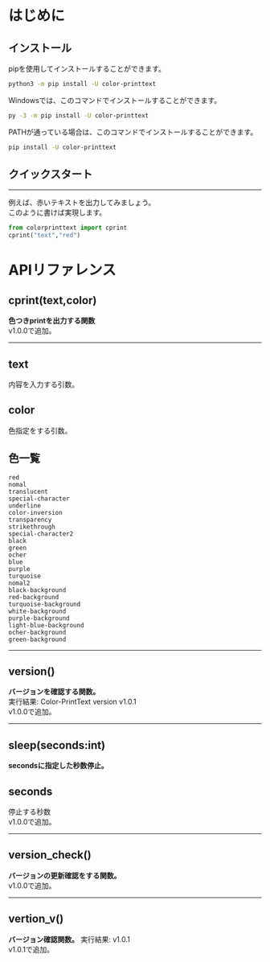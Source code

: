# はじめに
## インストール
pipを使用してインストールすることができます。
```sh
python3 -m pip install -U color-printtext
```
Windowsでは、このコマンドでインストールすることができます。
```sh
py -3 -m pip install -U color-printtext
```
PATHが通っている場合は、このコマンドでインストールすることができます。
```sh
pip install -U color-printtext
```
## クイックスタート
----------
例えば、赤いテキストを出力してみましょう。<br>
このように書けば実現します。
```py
from colorprinttext import cprint
cprint("text","red")
```
# APIリファレンス
## cprint(text,color)
**色つきprintを出力する関数**
<br>v1.0.0で追加。

----------
## text<br>
内容を入力する引数。

## color
色指定をする引数。
## 色一覧
`red`<br>
`nomal`<br>
`translucent`<br>
`special-character`<br>
`underline`<br>
`color-inversion`<br>
`transparency`<br>
`strikethrough`<br>
`special-character2`<br>
`black`<br>
`green`<br>
`ocher`<br>
`blue`<br>
`purple`<br>
`turquoise`<br>
`nomal2`<br>
`black-background`<br>
`red-background`<br>
`turquoise-background`<br>
`white-background`<br>
`purple-background`<br>
`light-blue-background`<br>
`ocher-background`<br>
`green-background`


-------
## version()
**バージョンを確認する関数。**<br>
実行結果: Color-PrintText version v1.0.1
<br>v1.0.0で追加。

-------
## sleep(seconds:int)
**secondsに指定した秒数停止。**<br>
## seconds
停止する秒数
<br>v1.0.0で追加。

-------
## version_check()
**バージョンの更新確認をする関数。**
<br>v1.0.0で追加。

-------
## vertion_v()
**バージョン確認関数。**
実行結果: v1.0.1
<br>v1.0.1で追加。
